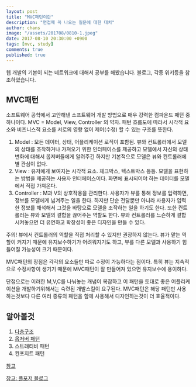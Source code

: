 ```yaml
---
layout: post
title: "MVC패턴이란"
description: "면접때 꼭 나오는 질문에 대한 대처"
author: chans
image: "/assets/201708/0810-1.jpeg"
date: 2017-08-10 20:30:00 +0900
tags: [mvc, study]
comments: true
published: true
---
```


웹 개발의 기본이 되는 네트워크에 대해서 공부를 해봤습니다. 블로그, 각종 위키등을 참조하였습니다.

## MVC패턴
소프트웨어 공학에서 고안해낸 소프트웨어 개발 방법으로 매우 강력한 컴파운드 패턴 중 하나이다. 
MVC = Model, View, Controller 의 약자.
패턴 흐름도에 따라서 시각적 요소와 비즈니스적 요소를 서로의 영향 없이 제어(수정) 할 수 있는 구조를 뜻한다.

1. Model : 모든 데이터, 상태, 어플리케이션 로직이 포함됨. 뷰와 컨트롤러에서 모델의 상태를 조작하거나 가져오기 위한 인터페이스를 제공하고 모델에서 자신의 상태 변화에 대해서 옵저버들에게 알려주긴 하지만 기본적으로 모델은 뷰와 컨트롤러에 별 관심이 없다.
2. View : 유저에게 보여지는 시각적 요소. 체크박스, 텍스트박스 등등. 모델을 표현하는 방법을 제공하는 사용자 인터페이스이다. 화면에 표시되어야 하는 데이터를 모델에서 직접 가져온다.
3. Controller : M과 V의 상호작용을 관리한다. 사용자가 뷰를 통해 정보를 입력하면, 정보를 모델에게 넘겨주는 일을 한다. 하지만 단순 전달뿐만 아니라 사용자가 입력한 정보를 해석해서 그것을 바탕으로 모델을 조작하는 일을 하기도 한다. 또한 컨트롤러는 뷰와 모델의 결합을 끊어주는 역할도 한다. 뷰와 컨트롤러를 느슨하게 결합시켜놓으면 더 유연하고 확장성이 좋은 디자인을 만들 수 있다.

주의! 뷰에서 컨트롤러의 역할을 직접 처리할 수 있지만 권장하지 않는다. 뷰가 맡는 역할이 커지기 때문에 유지보수하기가 어려워지기도 하고, 뷰를 다른 모델과 사용하기 힘들어질 가능성이 크기 때문이다.

MVC패턴의 장점은 각각의 요소들만 따로 수정이 가능하다는 점이다. 특히 뷰는 지속적으로 수정사항이 생기기 때문에 MVC패턴이 잘 만들어져 있으면 유지보수에 용이하다. 

단점으로는 이러한 M,V,C를 나눠놓는 개념이 복잡하고 이 패턴을 토대로 좋은 어플리케이션을 개발하기위해서는 숙련된 개발스킬이 요구된다. MVC패턴은 해당 패턴만 사용하는것보다 다른 여러 종류의 패턴을 함께 사용해서 디자인하는것이 더 효율적이다.

## 알아볼것
1. [다층구조](https://ko.wikipedia.org/wiki/%EB%8B%A4%EC%B8%B5_%EA%B5%AC%EC%A1%B0)
2. [옵저버 패턴](https://ko.wikipedia.org/wiki/%EC%98%B5%EC%84%9C%EB%B2%84_%ED%8C%A8%ED%84%B4)
3. 스트래티비 패턴
4. 컨포지트 패턴


[참고](http://mindnet.tistory.com/entry/%EB%84%A4%ED%8A%B8%EC%9B%8C%ED%81%AC-%EC%9D%B4%ED%95%B4%ED%95%98%EA%B8%B0-1%ED%8E%B8-Bit-%EC%99%80-Byte-%EC%B0%A8%EC%9D%B4%EC%A0%90)


[참고: 플포저 블로그](http://plposer.tistory.com/33)
